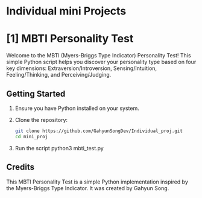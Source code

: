 # Individual mini Projects

# [1] MBTI Personality Test

Welcome to the MBTI (Myers-Briggs Type Indicator) Personality Test! 
This simple Python script helps you discover your personality type based on four key dimensions: Extraversion/Introversion, Sensing/Intuition, Feeling/Thinking, and Perceiving/Judging.

## Getting Started

1. Ensure you have Python installed on your system.

2. Clone the repository:
   ```bash
   git clone https://github.com/GahyunSongDev/Individual_proj.git
   cd mini_proj

3. Run the script
    python3 mbti_test.py

## Credits
This MBTI Personality Test is a simple Python implementation inspired by the Myers-Briggs Type Indicator. It was created by Gahyun Song.